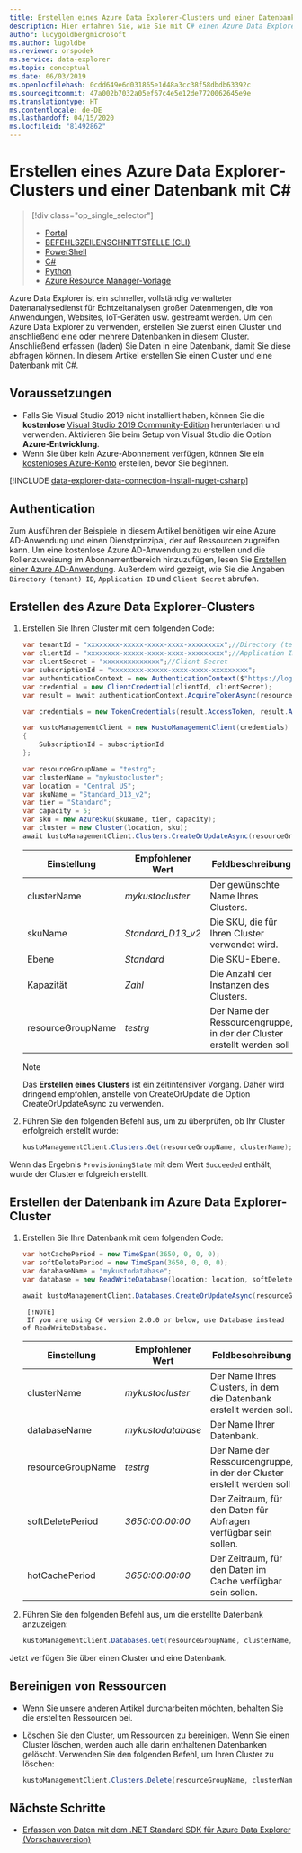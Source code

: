 ```yaml
---
title: Erstellen eines Azure Data Explorer-Clusters und einer Datenbank mit C#
description: Hier erfahren Sie, wie Sie mit C# einen Azure Data Explorer-Cluster und eine Datenbank erstellen.
author: lucygoldbergmicrosoft
ms.author: lugoldbe
ms.reviewer: orspodek
ms.service: data-explorer
ms.topic: conceptual
ms.date: 06/03/2019
ms.openlocfilehash: 0cdd649e6d031865e1d48a3cc38f58dbdb63392c
ms.sourcegitcommit: 47a002b7032a05ef67c4e5e12de7720062645e9e
ms.translationtype: HT
ms.contentlocale: de-DE
ms.lasthandoff: 04/15/2020
ms.locfileid: "81492862"
---
```

# <a name="create-an-azure-data-explorer-cluster-and-database-by-using-c"></a>Erstellen eines Azure Data Explorer-Clusters und einer Datenbank mit C#

> [!div class="op_single_selector"]
> * [Portal](create-cluster-database-portal.md)
> * [BEFEHLSZEILENSCHNITTSTELLE (CLI)](create-cluster-database-cli.md)
> * [PowerShell](create-cluster-database-powershell.md)
> * [C#](create-cluster-database-csharp.md)
> * [Python](create-cluster-database-python.md)
> * [Azure Resource Manager-Vorlage](create-cluster-database-resource-manager.md)

Azure Data Explorer ist ein schneller, vollständig verwalteter Datenanalysedienst für Echtzeitanalysen großer Datenmengen, die von Anwendungen, Websites, IoT-Geräten usw. gestreamt werden. Um den Azure Data Explorer zu verwenden, erstellen Sie zuerst einen Cluster und anschließend eine oder mehrere Datenbanken in diesem Cluster. Anschließend erfassen (laden) Sie Daten in eine Datenbank, damit Sie diese abfragen können. In diesem Artikel erstellen Sie einen Cluster und eine Datenbank mit C#.

## <a name="prerequisites"></a>Voraussetzungen

* Falls Sie Visual Studio 2019 nicht installiert haben, können Sie die **kostenlose** [Visual Studio 2019 Community-Edition](https://www.visualstudio.com/downloads/) herunterladen und verwenden. Aktivieren Sie beim Setup von Visual Studio die Option **Azure-Entwicklung**.
* Wenn Sie über kein Azure-Abonnement verfügen, können Sie ein [kostenloses Azure-Konto](https://azure.microsoft.com/free/) erstellen, bevor Sie beginnen.

[!INCLUDE [data-explorer-data-connection-install-nuget-csharp](includes/data-explorer-data-connection-install-nuget-csharp.md)]

## <a name="authentication"></a>Authentication
Zum Ausführen der Beispiele in diesem Artikel benötigen wir eine Azure AD-Anwendung und einen Dienstprinzipal, der auf Ressourcen zugreifen kann. Um eine kostenlose Azure AD-Anwendung zu erstellen und die Rollenzuweisung im Abonnementbereich hinzuzufügen, lesen Sie [Erstellen einer Azure AD-Anwendung](https://docs.microsoft.com/azure/active-directory/develop/howto-create-service-principal-portal). Außerdem wird gezeigt, wie Sie die Angaben `Directory (tenant) ID`, `Application ID` und `Client Secret` abrufen.

## <a name="create-the-azure-data-explorer-cluster"></a>Erstellen des Azure Data Explorer-Clusters

1. Erstellen Sie Ihren Cluster mit dem folgenden Code:

    ```csharp
    var tenantId = "xxxxxxxx-xxxxx-xxxx-xxxx-xxxxxxxxx";//Directory (tenant) ID
    var clientId = "xxxxxxxx-xxxxx-xxxx-xxxx-xxxxxxxxx";//Application ID
    var clientSecret = "xxxxxxxxxxxxxx";//Client Secret
    var subscriptionId = "xxxxxxxx-xxxxx-xxxx-xxxx-xxxxxxxxx";
    var authenticationContext = new AuthenticationContext($"https://login.windows.net/{tenantId}");
    var credential = new ClientCredential(clientId, clientSecret);
    var result = await authenticationContext.AcquireTokenAsync(resource: "https://management.core.windows.net/", clientCredential: credential);

    var credentials = new TokenCredentials(result.AccessToken, result.AccessTokenType);

    var kustoManagementClient = new KustoManagementClient(credentials)
    {
        SubscriptionId = subscriptionId
    };

    var resourceGroupName = "testrg";
    var clusterName = "mykustocluster";
    var location = "Central US";
    var skuName = "Standard_D13_v2";
    var tier = "Standard";
    var capacity = 5;
    var sku = new AzureSku(skuName, tier, capacity);
    var cluster = new Cluster(location, sku);
    await kustoManagementClient.Clusters.CreateOrUpdateAsync(resourceGroupName, clusterName, cluster);
    ```

   |**Einstellung** | **Empfohlener Wert** | **Feldbeschreibung**|
   |---|---|---|
   | clusterName | *mykustocluster* | Der gewünschte Name Ihres Clusters.|
   | skuName | *Standard_D13_v2* | Die SKU, die für Ihren Cluster verwendet wird. |
   | Ebene | *Standard* | Die SKU-Ebene. |
   | Kapazität | *Zahl* | Die Anzahl der Instanzen des Clusters. |
   | resourceGroupName | *testrg* | Der Name der Ressourcengruppe, in der der Cluster erstellt werden soll |

    > [!NOTE]
    > Das **Erstellen eines Clusters** ist ein zeitintensiver Vorgang. Daher wird dringend empfohlen, anstelle von CreateOrUpdate die Option CreateOrUpdateAsync zu verwenden. 

1. Führen Sie den folgenden Befehl aus, um zu überprüfen, ob Ihr Cluster erfolgreich erstellt wurde:

    ```csharp
    kustoManagementClient.Clusters.Get(resourceGroupName, clusterName);
    ```

Wenn das Ergebnis `ProvisioningState` mit dem Wert `Succeeded` enthält, wurde der Cluster erfolgreich erstellt.

## <a name="create-the-database-in-the-azure-data-explorer-cluster"></a>Erstellen der Datenbank im Azure Data Explorer-Cluster

1. Erstellen Sie Ihre Datenbank mit dem folgenden Code:

    ```csharp
    var hotCachePeriod = new TimeSpan(3650, 0, 0, 0);
    var softDeletePeriod = new TimeSpan(3650, 0, 0, 0);
    var databaseName = "mykustodatabase";
    var database = new ReadWriteDatabase(location: location, softDeletePeriod: softDeletePeriod, hotCachePeriod: hotCachePeriod);

    await kustoManagementClient.Databases.CreateOrUpdateAsync(resourceGroupName, clusterName, databaseName, database);
    ```

        [!NOTE]
        If you are using C# version 2.0.0 or below, use Database instead of ReadWriteDatabase.

   |**Einstellung** | **Empfohlener Wert** | **Feldbeschreibung**|
   |---|---|---|
   | clusterName | *mykustocluster* | Der Name Ihres Clusters, in dem die Datenbank erstellt werden soll.|
   | databaseName | *mykustodatabase* | Der Name Ihrer Datenbank.|
   | resourceGroupName | *testrg* | Der Name der Ressourcengruppe, in der der Cluster erstellt werden soll |
   | softDeletePeriod | *3650:00:00:00* | Der Zeitraum, für den Daten für Abfragen verfügbar sein sollen. |
   | hotCachePeriod | *3650:00:00:00* | Der Zeitraum, für den Daten im Cache verfügbar sein sollen. |

2. Führen Sie den folgenden Befehl aus, um die erstellte Datenbank anzuzeigen:

    ```csharp
    kustoManagementClient.Databases.Get(resourceGroupName, clusterName, databaseName) as ReadWriteDatabase;
    ```

Jetzt verfügen Sie über einen Cluster und eine Datenbank.

## <a name="clean-up-resources"></a>Bereinigen von Ressourcen

* Wenn Sie unsere anderen Artikel durcharbeiten möchten, behalten Sie die erstellten Ressourcen bei.
* Löschen Sie den Cluster, um Ressourcen zu bereinigen. Wenn Sie einen Cluster löschen, werden auch alle darin enthaltenen Datenbanken gelöscht. Verwenden Sie den folgenden Befehl, um Ihren Cluster zu löschen:

    ```csharp
    kustoManagementClient.Clusters.Delete(resourceGroupName, clusterName);
    ```

## <a name="next-steps"></a>Nächste Schritte

* [Erfassen von Daten mit dem .NET Standard SDK für Azure Data Explorer (Vorschauversion)](net-standard-ingest-data.md)
